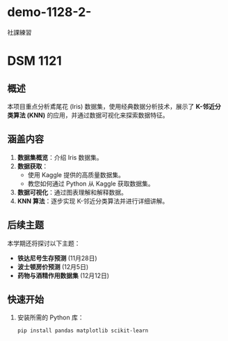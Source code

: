 # demo-1128-2-
社課練習
# DSM 1121

## 概述
本项目重点分析鳶尾花 (Iris) 数据集，使用经典数据分析技术，展示了 **K-邻近分类算法 (KNN)** 的应用，并通过数据可视化来探索数据特征。

## 涵盖内容
1. **数据集概览**：介绍 Iris 数据集。
2. **数据获取**：
   - 使用 Kaggle 提供的高质量数据集。
   - 教您如何通过 Python 从 Kaggle 获取数据集。
3. **数据可视化**：通过图表理解和解释数据。
4. **KNN 算法**：逐步实现 K-邻近分类算法并进行详细讲解。

## 后续主题
本学期还将探讨以下主题：
- **铁达尼号生存预测** (11月28日)
- **波士顿房价预测** (12月5日)
- **药物与酒精作用数据集** (12月12日)

## 快速开始
1. 安装所需的 Python 库：
   ```bash
   pip install pandas matplotlib scikit-learn
